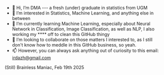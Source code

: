 - 👋 Hi, I’m DMA --- a fresh (under) graduate in statistics from UGM 
- 👀 I’m interested in Statistics, Machine Learning, and anything else in between
- 🌱 I’m currently learning Machine Learning, especially about Neural Network in Classification, Image Classification, as well as NLP, I also working my **** off to clean this GitHub thingy 
- 💞️ I’m looking to collaborate on those matters I interested to, as I still don't know how to meddle in this GitHub business, so yeah.
- 📫 However, you can always ask anything out of curiosity to this email: irdazh@gmail.com

(Still) Brainless Maniac,
Feb 19th 2025

<!---
irdazh/irdazh is a ✨ special ✨ repository because its `README.md` (this file) appears on your GitHub profile.
You can click the Preview link to take a look at your changes.
--->
